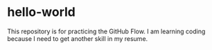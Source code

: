 # hello-world
This repository is for practicing the GitHub Flow.
I am learning coding because I need to get another skill in my resume.
